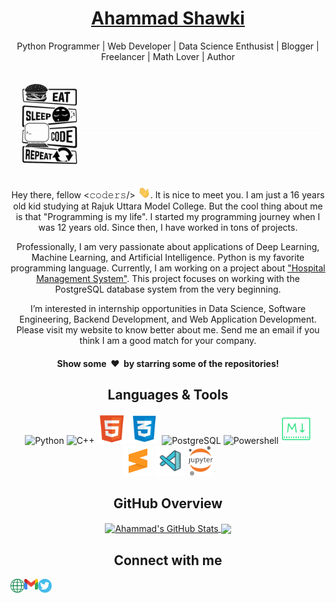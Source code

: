 <h1 align="center"> <a href ="https://ahammadshawki8.github.io/">Ahammad Shawki</a></h1>
<p align="center">Python Programmer | Web Developer | Data Science Enthusist | Blogger | Freelancer | Math Lover | Author</p>

<p align = "center"><img src="https://github.com/ahammadshawki8/ahammadshawki8/blob/master/code.gif"/></p>


<p align="center">Hey there, fellow <𝚌𝚘𝚍𝚎𝚛𝚜/> <img src="https://raw.githubusercontent.com/ABSphreak/ABSphreak/master/gifs/Hi.gif" width="20px">. It is nice to meet you. I am just a 16 years old kid studying at Rajuk Uttara Model College. But the cool thing about me is that "Programming is my life". I started my programming journey when I was 12 years old. Since then, I have worked in tons of projects.</a>
<p align="center">Professionally, I am very passionate about applications of Deep Learning, Machine Learning, and Artificial Intelligence. Python is my favorite programming language. Currently, I am working on a project about <a href = "https://github.com/ahammadshawki8/Hospital-Management-System">"Hospital Management System"</a>. This project focuses on working with the PostgreSQL database system from the very beginning.</p>


<p align="center">I’m interested in internship opportunities in Data Science, Software Engineering, Backend Development, and Web Application Development. Please visit my website to know better about me. Send me an email if you think I am a good match for your company. <br>
  
<h4 align="center">Show some &nbsp;❤️&nbsp; by starring some of the repositories!</h4>
</p>



<h2 align="center"> Languages & Tools </h2>
<p align="center">
<img src="https://devicons.github.io/devicon/devicon.git/icons/python/python-original.svg" alt="Python" width="48" height="48"/>     <img src="https://devicons.github.io/devicon/devicon.git/icons/cplusplus/cplusplus-original.svg" alt="C++" width="48" height="48"/>     <img src="https://github.com/ahammadshawki8/ahammadshawki8/blob/master/html.svg" alt="HTML" width="48" height="48"/>     <img src="https://github.com/ahammadshawki8/ahammadshawki8/blob/master/css.png" alt="CSS" width="48" height="48"/>     <img src="https://devicons.github.io/devicon/devicon.git/icons/postgresql/postgresql-original.svg" alt="PostgreSQL" width="48" height="48"/>     <img src="https://www.freeiconspng.com/uploads/powershell-icon-9.png" alt="Powershell" width="48" height="48"/>       <img src="https://github.com/ahammadshawki8/ahammadshawki8/blob/master/markdown.png" alt="Markdown" width="48" height="48"/>      <img src="https://github.com/ahammadshawki8/ahammadshawki8/blob/master/sublime.png" alt="HTML" width="48" height="48"/>      <img src="https://github.com/ahammadshawki8/ahammadshawki8/blob/master/vscode.png" alt="HTML" width="48" height="48"/>      <img src="https://github.com/ahammadshawki8/ahammadshawki8/blob/master/jupyter.png" alt="HTML" width="40" height="48"/>  </p>


<h2 align="center"> GitHub Overview </h2>
<p align="center">
<a href="https://github.com/ahammadshawki8/github-readme-stats">
  <img align="center" src="https://github-readme-stats.anuraghazra1.vercel.app/api?username=ahammadshawki8&show_icons=true&include_all_commits=true" alt="Ahammad's GitHub Stats" />
</a>
<a href="https://github.com/ahammadshawki8/github-readme-stats">
  <img align="center" src="https://github-readme-stats.anuraghazra1.vercel.app/api/top-langs/?username=ahammadshawki8&layout=compact" />
</a></p>


<h2 align="center"> Connect with me</h2>
<p align="center">
<a href="https://ahammadshawki8.github.io/"><img align="left" width="22px" src="https://github.com/ahammadshawki8/ahammadshawki8/blob/master/website.png" /></a> <a href="mailto:ahammadshawki8@gmail.com"><img align="left" width="22px" src="https://github.com/ahammadshawki8/ahammadshawki8/blob/master/mail.png" /></a> <a href="https://twitter.com/AhammadShawki8"><img align="left" width="22px" src="https://github.com/ahammadshawki8/ahammadshawki8/blob/master/twitter.png" /></a> </p>

 
 
 
 

